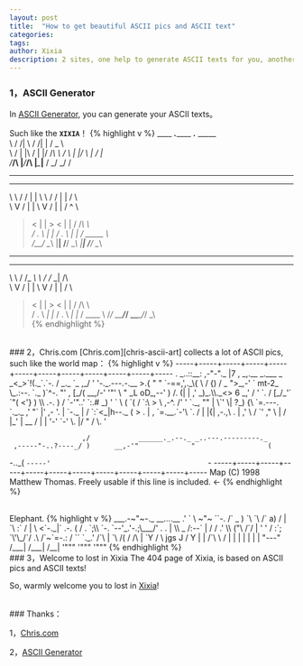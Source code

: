 ```yaml
---
layout: post
title:  "How to get beautiful ASCII pics and ASCII text"
categories:
tags:
author: Xixia
description: 2 sites, one help to generate ASCII texts for you, another have lots of ASCII pics.
---
```


###  1，ASCII Generator

In [ASCII Generator][ascii-generator], you can generate your ASCII texts。

Such like the **`XIXIA`**！
{% highlight v %}
____  ___._______  ___.___   _____   
\   \/  /|   \   \/  /|   | /  _  \  
 \     / |   |\     / |   |/  /_\  \ 
 /     \ |   |/     \ |   /    |    \
/___/\  \|___/___/\  \|___\____|__  /
      \_/          \_/            \/ 

------------------------------------
___   ___  __  ___   ___  __       ___      
\  \ /  / |  | \  \ /  / |  |     /   \     
 \  V  /  |  |  \  V  /  |  |    /  ^  \    
  >   <   |  |   >   <   |  |   /  /_\  \   
 /  .  \  |  |  /  .  \  |  |  /  _____  \  
/__/ \__\ |__| /__/ \__\ |__| /__/     \__\ 

------------------------------------
__   _________   _______          
\ \ / /_   _\ \ / /_   _|   /\    
 \ V /  | |  \ V /  | |    /  \   
  > <   | |   > <   | |   / /\ \  
 / . \ _| |_ / . \ _| |_ / ____ \ 
/_/ \_\_____/_/ \_\_____/_/    \_\   
{% endhighlight %}

<br/>
###  2，Chris.com
[Chris.com][chris-ascii-art] collects a lot of ASCII pics, such like the world map：
{% highlight v %}
-----+-----+-----+-----+-----+-----+-----+-----+-----+-----+-----+-----
           . _..::__:  ,-"-"._        |7       ,     _,.__
   _.___ _ _<_>`!(._`.`-.    /         _._     `_ ,_/  '  '-._.---.-.__
>.{     " " `-==,',._\{  \  / {)      / _ ">_,-' `                mt-2_
  \_.:--.       `._ )`^-. "'       , [_/(                       __,/-'
 '"'     \         "    _L        oD_,--'                )     /. (|
          |           ,'          _)_.\\._<> 6              _,' /  '
          `.         /           [_/_'` `"(                <'}  )
           \\    .-. )           /   `-'"..' `:.#          _)  '
    `        \  (  `(           /         `:\  > \  ,-^.  /' '
              `._,   ""         |           \`'   \|   ?_)  {\
                 `=.---.        `._._       ,'     "`  |' ,- '.
                   |    `-._         |     /          `:`<_|h--._
                   (        >        .     | ,          `=.__.`-'\
                    `.     /         |     |{|              ,-.,\     .
                     |   ,'           \   / `'            ,"     \
                     |  /              |_'                |  __  /
                     | |                                  '-'  `-'   \.
                     |/                                         "    /
                     \.                                             '

                      ,/            ______._.--._ _..---.---------._
     ,-----"-..?----_/ )      __,-'"             "                  (
-.._(                  `-----'                                       `-
-----+-----+-----+-----+-----+-----+-----+-----+-----+-----+-----+-----
Map (C) 1998 Matthew Thomas. Freely usable if this line is included. <-
{% endhighlight %}

<br/>
Elephant.
{% highlight v %}
              ___.-~"~-._   __....__
            .'    `    \ ~"~        ``-.
           /` _      )  `\              `\
          /`  a)    /     |               `\
         :`        /      |                 \
    <`-._|`  .-.  (      /   .            `;\\
     `-. `--'_.'-.;\___/'   .      .       | \\
  _     /:--`     |        /     /        .'  \\
 ("\   /`/        |       '     '         /    :`;
 `\'\_/`/         .\     /`~`=-.:        /     ``
   `._.'          /`\    |      `\      /(
                 /  /\   |        `Y   /  \
           jgs  J  /  Y  |         |  /`\  \
               /  |   |  |         |  |  |  |
              "---"  /___|        /___|  /__|
                     '"""         '"""  '"""
{% endhighlight %}

<br/>
###  3，Welcome to lost in Xixia
The 404 page of Xixia, is based on ASCII pics and ASCII texts!

So, warmly welcome you to lost in [Xixia][welcome-lost-in-xixia]!


<br/>
### Thanks：

1，[Chris.com][chris-ascii-art]

2，[ASCII Generator][ascii-generator]

[chris-ascii-art]: http://www.chris.com/ascii/
[ascii-generator]: http://www.network-science.de/ascii/
[welcome-lost-in-xixia]: http://xixia.info/welcome-lost-in-xixia
